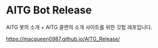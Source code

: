 # AITG Bot Release
AITG 봇의 소개 + AITG 클랜의 소개 사이트를 위한 깃헙 레포입니다.        
      
https://macqueen0987.github.io/AITG_Release/
